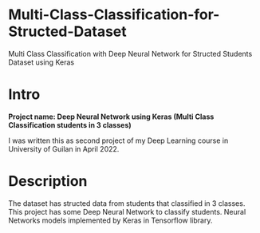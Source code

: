 # Multi-Class-Classification-for-Structed-Dataset
Multi Class Classification with Deep Neural Network for Structed Students Dataset using Keras

# Intro
**Project name: Deep Neural Network using Keras (Multi Class Classification students in 3 classes)**

I was written this as second project of my Deep Learning course in University of Guilan in April 2022.

# Description
The dataset has structed data from students that classified in 3 classes.   
This project has some Deep Neural Network to classify students. Neural Networks models implemented by Keras in Tensorflow library.

